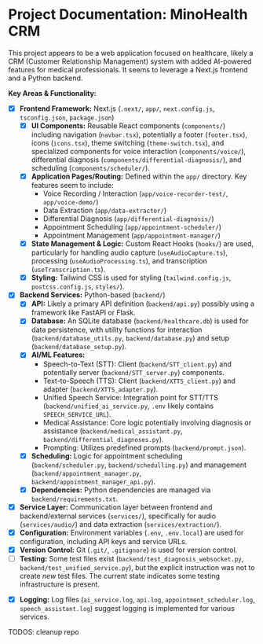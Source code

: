 # Project Documentation: MinoHealth CRM

This project appears to be a web application focused on healthcare, likely a CRM (Customer Relationship Management) system with added AI-powered features for medical professionals. It seems to leverage a Next.js frontend and a Python backend.

**Key Areas & Functionality:**

*   [x] **Frontend Framework:** Next.js (`.next/`, `app/`, `next.config.js`, `tsconfig.json`, `package.json`)
    *   [x] **UI Components:** Reusable React components (`components/`) including navigation (`navbar.tsx`), potentially a footer (`footer.tsx`), icons (`icons.tsx`), theme switching (`theme-switch.tsx`), and specialized components for voice interaction (`components/voice/`), differential diagnosis (`components/differential-diagnosis/`), and scheduling (`components/scheduler/`).
    *   [x] **Application Pages/Routing:** Defined within the `app/` directory. Key features seem to include:
        *   Voice Recording / Interaction (`app/voice-recorder-test/`, `app/voice-demo/`)
        *   Data Extraction (`app/data-extractor/`)
        *   Differential Diagnosis (`app/differential-diagnosis/`)
        *   Appointment Scheduling (`app/appointment-scheduler/`)
        *   Appointment Management (`app/appointment-manager/`)
    *   [x] **State Management & Logic:** Custom React Hooks (`hooks/`) are used, particularly for handling audio capture (`useAudioCapture.ts`), processing (`useAudioProcessing.ts`), and transcription (`useTranscription.ts`).
    *   [x] **Styling:** Tailwind CSS is used for styling (`tailwind.config.js`, `postcss.config.js`, `styles/`).
*   [x] **Backend Services:** Python-based (`backend/`)
    *   [x] **API:** Likely a primary API definition (`backend/api.py`) possibly using a framework like FastAPI or Flask.
    *   [x] **Database:** An SQLite database (`backend/healthcare.db`) is used for data persistence, with utility functions for interaction (`backend/database_utils.py`, `backend/database.py`) and setup (`backend/database_setup.py`).
    *   [x] **AI/ML Features:**
        *   Speech-to-Text (STT): Client (`backend/STT_client.py`) and potentially server (`backend/STT_server.py`) components.
        *   Text-to-Speech (TTS): Client (`backend/XTTS_client.py`) and adapter (`backend/XTTS_adapter.py`).
        *   Unified Speech Service: Integration point for STT/TTS (`backend/unified_ai_service.py`, `.env` likely contains `SPEECH_SERVICE_URL`).
        *   Medical Assistance: Core logic potentially involving diagnosis or assistance (`backend/medical_assistant.py`, `backend/differential_diagnoses.py`).
        *   Prompting: Utilizes predefined prompts (`backend/prompt.json`).
    *   [x] **Scheduling:** Logic for appointment scheduling (`backend/scheduler.py`, `backend/schedulling.py`) and management (`backend/appointment_manager.py`, `backend/appointment_manager_api.py`).
    *   [x] **Dependencies:** Python dependencies are managed via `backend/requirements.txt`.
*   [x] **Service Layer:** Communication layer between frontend and backend/external services (`services/`), specifically for audio (`services/audio/`) and data extraction (`services/extraction/`).
*   [x] **Configuration:** Environment variables (`.env`, `.env.local`) are used for configuration, including API keys and service URLs.
*   [x] **Version Control:** Git (`.git/`, `.gitignore`) is used for version control.
*   [ ] **Testing:** Some test files exist (`backend/test_diagnosis_websocket.py`, `backend/test_unified_service.py`), but the explicit instruction was not to create *new* test files. The current state indicates some testing infrastructure is present.
- [x] **Logging:** Log files (`ai_service.log`, `api.log`, `appointment_scheduler.log`, `speech_assistant.log`) suggest logging is implemented for various services. 


TODOS:
cleanup repo